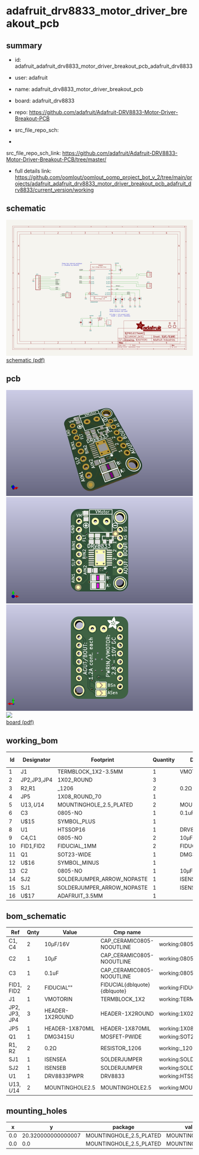 # adafruit_drv8833_motor_driver_breakout_pcb
 
## summary 
* id: adafruit_adafruit_drv8833_motor_driver_breakout_pcb_adafruit_drv8833
* user: adafruit
* name: adafruit_drv8833_motor_driver_breakout_pcb
* board: adafruit_drv8833
* repo: https://github.com/adafruit/Adafruit-DRV8833-Motor-Driver-Breakout-PCB



* src_file_repo_sch: 
*
 src_file_repo_sch_link: https://github.com/adafruit/Adafruit-DRV8833-Motor-Driver-Breakout-PCB/tree/master/
* full details link: https://github.com/oomlout/oomlout_oomp_project_bot_v_2/tree/main/projects/adafruit_adafruit_drv8833_motor_driver_breakout_pcb_adafruit_drv8833/current_version/working  

## schematic  
![](working_schematic_600.png)  
[schematic (pdf)](working_schematic.pdf)  

## pcb  
![](working_3d_600.png) 
![](working_3d_front_600.png)  
![](working_3d_back_600.png)  
![](working_600.png)  
[board (pdf)](working.pdf)  

## working_bom
| Id | Designator | Footprint | Quantity | Designation | Supplier and ref |  | None | 
| --- | --- | --- | --- | --- | --- | --- | --- | 
| 1 | J1 | TERMBLOCK_1X2-3.5MM | 1 | VMOTORIN |  |  | [''] | 
| 2 | JP2,JP3,JP4 | 1X02_ROUND | 3 |  |  |  | [''] | 
| 3 | R2,R1 | _1206 | 2 | 0.2Ω |  |  | [''] | 
| 4 | JP5 | 1X08_ROUND_70 | 1 |  |  |  | [''] | 
| 5 | U$13,U$14 | MOUNTINGHOLE_2.5_PLATED | 2 | MOUNTINGHOLE2.5 |  |  | [''] | 
| 6 | C3 | 0805-NO | 1 | 0.1uF |  |  | [''] | 
| 7 | U$15 | SYMBOL_PLUS | 1 |  |  |  | [''] | 
| 8 | U1 | HTSSOP16 | 1 | DRV8833PWPR |  |  | [''] | 
| 9 | C4,C1 | 0805-NO | 2 | 10µF/16V |  |  | [''] | 
| 10 | FID1,FID2 | FIDUCIAL_1MM | 2 | FIDUCIAL" |  |  | [''] | 
| 11 | Q1 | SOT23-WIDE | 1 | DMG3415U |  |  | [''] | 
| 12 | U$16 | SYMBOL_MINUS | 1 |  |  |  | [''] | 
| 13 | C2 | 0805-NO | 1 | 10µF |  |  | [''] | 
| 14 | SJ2 | SOLDERJUMPER_ARROW_NOPASTE | 1 | ISENSEB |  |  | [''] | 
| 15 | SJ1 | SOLDERJUMPER_ARROW_NOPASTE | 1 | ISENSEA |  |  | [''] | 
| 16 | U$17 | ADAFRUIT_3.5MM | 1 |  |  |  | [''] | 


## bom_schematic
| Ref | Qnty | Value | Cmp name | Footprint | Description | Vendor | DNP | 
| --- | --- | --- | --- | --- | --- | --- | --- | 
| C1, C4 | 2 | 10µF/16V | CAP_CERAMIC0805-NOOUTLINE | working:0805-NO |  |  |  | 
| C2 | 1 | 10µF | CAP_CERAMIC0805-NOOUTLINE | working:0805-NO |  |  |  | 
| C3 | 1 | 0.1uF | CAP_CERAMIC0805-NOOUTLINE | working:0805-NO |  |  |  | 
| FID1, FID2 | 2 | FIDUCIAL"" | FIDUCIAL{dblquote}{dblquote} | working:FIDUCIAL_1MM |  |  |  | 
| J1 | 1 | VMOTORIN | TERMBLOCK_1X2 | working:TERMBLOCK_1X2-3.5MM |  |  |  | 
| JP2, JP3, JP4 | 3 | HEADER-1X2ROUND | HEADER-1X2ROUND | working:1X02_ROUND |  |  |  | 
| JP5 | 1 | HEADER-1X870MIL | HEADER-1X870MIL | working:1X08_ROUND_70 |  |  |  | 
| Q1 | 1 | DMG3415U | MOSFET-PWIDE | working:SOT23-WIDE |  |  |  | 
| R1, R2 | 2 | 0.2Ω | RESISTOR_1206 | working:_1206 |  |  |  | 
| SJ1 | 1 | ISENSEA | SOLDERJUMPER | working:SOLDERJUMPER_ARROW_NOPASTE |  |  |  | 
| SJ2 | 1 | ISENSEB | SOLDERJUMPER | working:SOLDERJUMPER_ARROW_NOPASTE |  |  |  | 
| U1 | 1 | DRV8833PWPR | DRV8833 | working:HTSSOP16 |  |  |  | 
| U$13, U$14 | 2 | MOUNTINGHOLE2.5 | MOUNTINGHOLE2.5 | working:MOUNTINGHOLE_2.5_PLATED |  |  |  | 


## mounting_holes
| x | y | package | value | ref | size | 
| --- | --- | --- | --- | --- | --- | 
| 0.0 | 20.320000000000007 | MOUNTINGHOLE_2.5_PLATED | MOUNTINGHOLE2.5 | U$13 | m3 | 
| 0.0 | 0.0 | MOUNTINGHOLE_2.5_PLATED | MOUNTINGHOLE2.5 | U$14 | m3 | 



